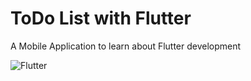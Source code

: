 # ToDo List with Flutter

A Mobile Application to learn about Flutter development

![Flutter](https://i.imgur.com/7xUUWX4.jpg)